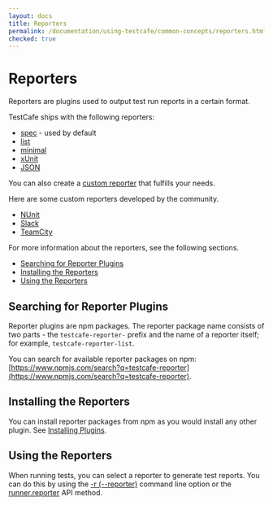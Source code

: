 ```yaml
---
layout: docs
title: Reporters
permalink: /documentation/using-testcafe/common-concepts/reporters.html
checked: true
---
```

# Reporters

Reporters are plugins used to output test run reports in a certain format.

TestCafe ships with the following reporters:

* [spec](https://github.com/DevExpress/testcafe-reporter-spec) - used by default
* [list](https://github.com/DevExpress/testcafe-reporter-list)
* [minimal](https://github.com/DevExpress/testcafe-reporter-minimal)
* [xUnit](https://github.com/DevExpress/testcafe-reporter-xunit)
* [JSON](https://github.com/DevExpress/testcafe-reporter-json)

You can also create a [custom reporter](/testcafe/documentation/extending-testcafe/reporter-plugin/) that fulfills your needs.

Here are some custom reporters developed by the community.

* [NUnit](https://github.com/AndreyBelym/testcafe-reporter-nunit)
* [Slack](https://github.com/Shafied/testcafe-reporter-slack)
* [TeamCity](https://github.com/Soluto/testcafe-reporter-teamcity)

For more information about the reporters, see the following sections.

* [Searching for Reporter Plugins](#searching-for-reporter-plugins)
* [Installing the Reporters](#installing-the-reporters)
* [Using the Reporters](#using-the-reporters)

## Searching for Reporter Plugins

Reporter plugins are npm packages. The reporter package name consists of two parts - the `testcafe-reporter-` prefix and the name of a reporter itself; for example, `testcafe-reporter-list`.

You can search for available reporter packages on npm: [https://www.npmjs.com/search?q=testcafe-reporter](https://www.npmjs.com/search?q=testcafe-reporter).

## Installing the Reporters

You can install reporter packages from npm as you would install any other plugin. See [Installing Plugins](../../extending-testcafe/README.md#installing-plugins).

## Using the Reporters

When running tests, you can select a reporter to generate test reports.
You can do this by using the
[-r (--reporter)](../command-line-interface.md#-r-nameoutput---reporter-nameoutput) command line option or the
[runner.reporter](../programming-interface/runner.md#reporter) API method.